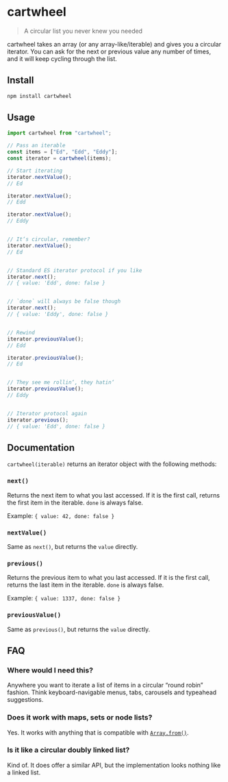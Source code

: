 # cartwheel

> A circular list you never knew you needed

cartwheel takes an array (or any array-like/iterable) and gives you a circular iterator. You can ask for the next or previous value any number of times, and it will keep cycling through the list.

## Install

```sh
npm install cartwheel
```

## Usage

```js
import cartwheel from "cartwheel";

// Pass an iterable
const items = ["Ed", "Edd", "Eddy"];
const iterator = cartwheel(items);

// Start iterating
iterator.nextValue();
// Ed

iterator.nextValue();
// Edd

iterator.nextValue();
// Eddy


// It‘s circular, remember?
iterator.nextValue();
// Ed


// Standard ES iterator protocol if you like
iterator.next();
// { value: 'Edd', done: false }


// `done` will always be false though
iterator.next();
// { value: 'Eddy', done: false }


// Rewind
iterator.previousValue();
// Edd

iterator.previousValue();
// Ed


// They see me rollin‘, they hatin‘
iterator.previousValue();
// Eddy


// Iterator protocol again
iterator.previous();
// { value: 'Edd', done: false }
```

## Documentation

`cartwheel(iterable)` returns an iterator object with the following methods:

### `next()`

Returns the next item to what you last accessed. If it is the first call, returns the first item in the iterable. `done` is always false.

Example: `{ value: 42, done: false }`

### `nextValue()`

Same as `next()`, but returns the `value` directly.

### `previous()`

Returns the previous item to what you last accessed. If it is the first call, returns the last item in the iterable. `done` is always false.

Example: `{ value: 1337, done: false }`

### `previousValue()`

Same as `previous()`, but returns the `value` directly.

## FAQ

### Where would I need this?

Anywhere you want to iterate a list of items in a circular “round robin” fashion. Think keyboard-navigable menus, tabs, carousels and typeahead suggestions.

### Does it work with maps, sets or node lists?

Yes. It works with anything that is compatible with [`Array.from()`](https://developer.mozilla.org/en-US/docs/Web/JavaScript/Reference/Global_Objects/Array/from).

### Is it like a circular doubly linked list?

Kind of. It does offer a similar API, but the implementation looks nothing like a linked list.

